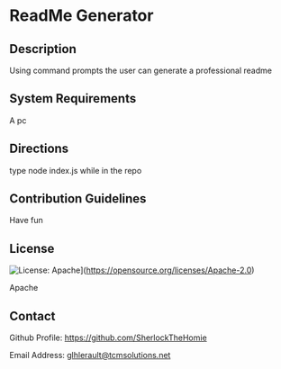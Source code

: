 
ReadMe Generator
========

  ## Description

Using command prompts the user can generate a professional readme

  ## System Requirements

A pc

  ## Directions

type node index.js while in the repo

  ## Contribution Guidelines

Have fun

  ## License

  ![License: Apache](https://img.shields.io/badge/License-Apache_2.0-blue.svg)](https://opensource.org/licenses/Apache-2.0)
  
Apache

  ## Contact

Github Profile: https://github.com/SherlockTheHomie

Email Address: glhlerault@tcmsolutions.net

